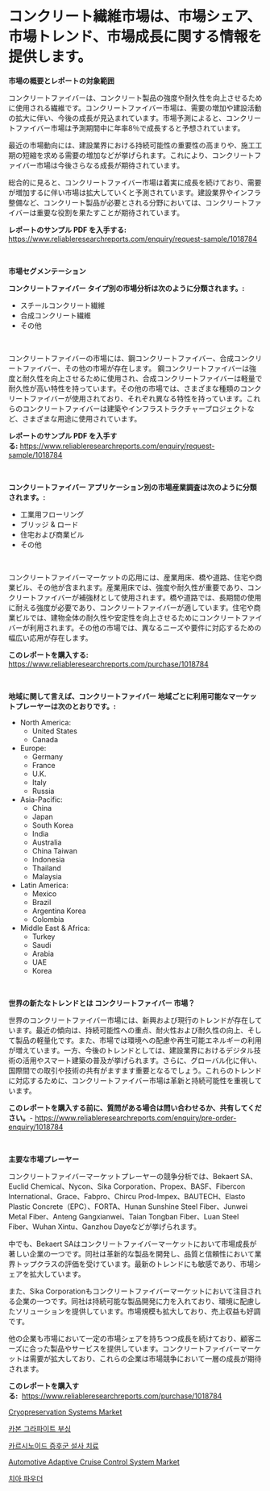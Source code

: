 <p><h1>コンクリート繊維市場は、市場シェア、市場トレンド、市場成長に関する情報を提供します。</h1></p><p><strong>市場の概要とレポートの対象範囲</strong></p>
<p><p>コンクリートファイバーは、コンクリート製品の強度や耐久性を向上させるために使用される繊維です。コンクリートファイバー市場は、需要の増加や建設活動の拡大に伴い、今後の成長が見込まれています。市場予測によると、コンクリートファイバー市場は予測期間中に年率8％で成長すると予想されています。</p><p>最近の市場動向には、建設業界における持続可能性の重要性の高まりや、施工工期の短縮を求める需要の増加などが挙げられます。これにより、コンクリートファイバー市場は今後さらなる成長が期待されています。</p><p>総合的に見ると、コンクリートファイバー市場は着実に成長を続けており、需要が増加するに伴い市場は拡大していくと予測されています。建設業界やインフラ整備など、コンクリート製品が必要とされる分野においては、コンクリートファイバーは重要な役割を果たすことが期待されています。</p></p>
<p><strong>レポートのサンプル PDF を入手する:</strong> <a href="https://www.reliableresearchreports.com/enquiry/request-sample/1018784">https://www.reliableresearchreports.com/enquiry/request-sample/1018784</a></p>
<p>&nbsp;</p>
<p><strong>市場セグメンテーション</strong></p>
<p><strong>コンクリートファイバー タイプ別の市場分析は次のように分類されます。:</strong></p>
<p><ul><li>スチールコンクリート繊維</li><li>合成コンクリート繊維</li><li>その他</li></ul></p>
<p>&nbsp;</p>
<p><p>コンクリートファイバーの市場には、鋼コンクリートファイバー、合成コンクリートファイバー、その他の市場が存在します。 鋼コンクリートファイバーは強度と耐久性を向上させるために使用され、合成コンクリートファイバーは軽量で耐久性が高い特性を持っています。その他の市場では、さまざまな種類のコンクリートファイバーが使用されており、それぞれ異なる特性を持っています。これらのコンクリートファイバーは建築やインフラストラクチャープロジェクトなど、さまざまな用途に使用されています。</p></p>
<p><strong>レポートのサンプル PDF を入手する:</strong>&nbsp;<a href="https://www.reliableresearchreports.com/enquiry/request-sample/1018784">https://www.reliableresearchreports.com/enquiry/request-sample/1018784</a></p>
<p>&nbsp;</p>
<p><strong> コンクリートファイバー アプリケーション別の市場産業調査は次のように分類されます。:</strong></p>
<p><ul><li>工業用フローリング</li><li>ブリッジ & ロード</li><li>住宅および商業ビル</li><li>その他</li></ul></p>
<p>&nbsp;</p>
<p><p>コンクリートファイバーマーケットの応用には、産業用床、橋や道路、住宅や商業ビル、その他が含まれます。産業用床では、強度や耐久性が重要であり、コンクリートファイバーが補強材として使用されます。橋や道路では、長期間の使用に耐える強度が必要であり、コンクリートファイバーが適しています。住宅や商業ビルでは、建物全体の耐久性や安定性を向上させるためにコンクリートファイバーが利用されます。その他の市場では、異なるニーズや要件に対応するための幅広い応用が存在します。</p></p>
<p><strong>このレポートを購入する:</strong>&nbsp; <a href="https://www.reliableresearchreports.com/purchase/1018784">https://www.reliableresearchreports.com/purchase/1018784</a></p>
<p>&nbsp;</p>
<p><strong>地域に関して言えば、コンクリートファイバー 地域ごとに利用可能なマーケットプレーヤーは次のとおりです。:</strong></p>
<p><ul>
    <li>
        North America:
        <ul>
            <li>United States</li>
            <li>Canada</li>
        </ul>
    </li>
    <li>
        Europe:
        <ul>
            <li>Germany</li>
            <li>France</li>
            <li>U.K.</li>
            <li>Italy</li>
            <li>Russia</li>
        </ul>
    </li>
    <li>
        Asia-Pacific:
        <ul>
            <li>China</li>
            <li>Japan</li>
            <li>South Korea</li>
            <li>India</li>
            <li>Australia</li>
            <li>China Taiwan</li>
            <li>Indonesia</li>
            <li>Thailand</li>
            <li>Malaysia</li>
        </ul>
    </li>
    <li>
        Latin America:
        <ul>
            <li>Mexico</li>
            <li>Brazil</li>
            <li>Argentina Korea</li>
            <li>Colombia</li>
        </ul>
    </li>
    <li>
        Middle East & Africa:
        <ul>
            <li>Turkey</li>
            <li>Saudi</li>
            <li>Arabia</li>
            <li>UAE</li>
            <li>Korea</li>
        </ul>
    </li>
    </ul></p>
<p>&nbsp;</p>
<p><strong>世界の新たなトレンドとは コンクリートファイバー 市場？</strong></p>
<p><p>世界のコンクリートファイバー市場には、新興および現行のトレンドが存在しています。最近の傾向は、持続可能性への重点、耐火性および耐久性の向上、そして製品の軽量化です。また、市場では環境への配慮や再生可能エネルギーの利用が増えています。一方、今後のトレンドとしては、建設業界におけるデジタル技術の活用やスマート建築の普及が挙げられます。さらに、グローバル化に伴い、国際間での取引や技術の共有がますます重要となるでしょう。これらのトレンドに対応するために、コンクリートファイバー市場は革新と持続可能性を重視しています。</p></p>
<p><strong>このレポートを購入する前に、質問がある場合は問い合わせるか、共有してください。</strong>- <a href="https://www.reliableresearchreports.com/enquiry/pre-order-enquiry/1018784">https://www.reliableresearchreports.com/enquiry/pre-order-enquiry/1018784</a></p>
<p>&nbsp;</p>
<p><strong>主要な市場プレーヤー</strong></p>
<p><p>コンクリートファイバーマーケットプレーヤーの競争分析では、Bekaert SA、Euclid Chemical、Nycon、Sika Corporation、Propex、BASF、Fibercon International、Grace、Fabpro、Chircu Prod-Impex、BAUTECH、Elasto Plastic Concrete（EPC）、FORTA、Hunan Sunshine Steel Fiber、Junwei Metal Fiber、Anteng Gangxianwei、Taian Tongban Fiber、Luan Steel Fiber、Wuhan Xintu、Ganzhou Dayeなどが挙げられます。</p><p>中でも、Bekaert SAはコンクリートファイバーマーケットにおいて市場成長が著しい企業の一つです。同社は革新的な製品を開発し、品質と信頼性において業界トップクラスの評価を受けています。最新のトレンドにも敏感であり、市場シェアを拡大しています。</p><p>また、Sika Corporationもコンクリートファイバーマーケットにおいて注目される企業の一つです。同社は持続可能な製品開発に力を入れており、環境に配慮したソリューションを提供しています。市場規模も拡大しており、売上収益も好調です。</p><p>他の企業も市場において一定の市場シェアを持ちつつ成長を続けており、顧客ニーズに合った製品やサービスを提供しています。コンクリートファイバーマーケットは需要が拡大しており、これらの企業は市場競争において一層の成長が期待されます。</p></p>
<p><strong>このレポートを購入する:</strong>&nbsp;&nbsp;<a href="https://www.reliableresearchreports.com/purchase/1018784">https://www.reliableresearchreports.com/purchase/1018784</a></p>
<p><p><a href="https://view.publitas.com/reportprime-1/cryopreservation-systems-market-provides-a-comprehensive-analysis-including-a-macro-overview-of-the-market-as-well-as-micro-details-such-as-market-size-and-competitive-landscape/">Cryopreservation Systems Market</a></p><p><a href="https://github.com/vsoq0zknh59/Market-Research-Report-List-1/blob/main/803982814618.md">카본 그라파이트 부싱</a></p><p><a href="https://github.com/Tristiarton768456/Market-Research-Report-List-1/blob/main/694006114619.md">카르시노이드 증후군 설사 치료</a></p><p><a href="https://issuu.com/reportprime-2/docs/automotive-adaptive-cruise-control-system-market-s">Automotive Adaptive Cruise Control System Market</a></p><p><a href="https://medium.com/@jerrodhilll68/%EC%B9%98%EC%95%BD-%EC%8B%9C%EC%9E%A5-%EB%B6%84%EC%84%9D-%EA%B7%B8%EC%9D%98-cagr-%EC%8B%9C%EC%9E%A5-%EC%84%B8%EB%B6%84%ED%99%94-%EB%B0%8F-%EA%B8%80%EB%A1%9C%EB%B2%8C-%EC%82%B0%EC%97%85-%EA%B0%9C%EC%9A%94-dcc40d640c0a">치아 파우더</a></p></p>